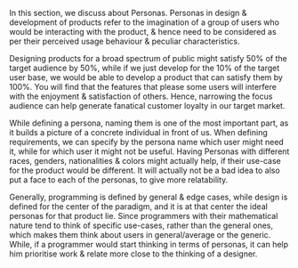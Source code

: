 In this section, we discuss about Personas. Personas in design & development of products refer to the imagination of a group of
users who would be interacting with the product, & hence need to be considered as per their perceived usage behaviour & peculiar
characteristics.

Designing products for a broad spectrum of public might satisfy 50% of the target audience by 50%, while if we just develop for
the 10% of the target user base, we would be able to develop a product that can satisfy them by 100%. You will find that the features
that please some users will interfere with the enjoyment & satisfaction of others. Hence, narrowing the focus audience can help
generate fanatical customer loyalty in our target market.

While defining a persona, naming them is one of the most important part, as it builds a picture of a concrete individual in front
of us. When defining requirements, we can specify by the persona name which user might need it, while for which user it might not
be useful. Having Personas with different races, genders, nationalities & colors might actually help, if their use-case for the product
would be different. It will actually not be a bad idea to also put a face to each of the personas, to give more relatability.

Generally, programming is defined by general & edge cases, while design is defined for the center of the paradigm, and it is at that
center the ideal personas for that product lie. Since programmers with their mathematical nature tend to think of specific use-cases, rather
than the general ones, which makes them think about users in general/average or the generic. While, if a programmer would start
thinking in terms of personas, it can help him prioritise work & relate more close to the thinking of a designer.
